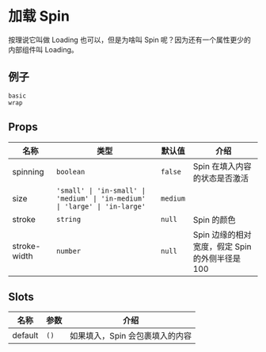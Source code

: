 # 加载 Spin
按理说它叫做 Loading 也可以，但是为啥叫 Spin 呢？因为还有一个属性更少的内部组件叫 Loading。
## 例子
```demo
basic
wrap
```
## Props
|名称|类型|默认值|介绍|
|-|-|-|-|
|spinning|`boolean`|`false`|Spin 在填入内容的状态是否激活|
|size|`'small' \| 'in-small' \| 'medium' \| 'in-medium' \| 'large' \| 'in-large'`|`medium`||
|stroke|`string`|`null`|Spin 的颜色|
|stroke-width|`number`|`null`|Spin 边缘的相对宽度，假定 Spin 的外侧半径是 100|

## Slots
|名称|参数|介绍|
|-|-|-|
|default|`()`|如果填入，Spin 会包裹填入的内容|